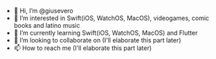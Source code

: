 - 👋 Hi, I’m @giusevero
- 👀 I’m interested in Swift(iOS, WatchOS, MacOS), videogames, comic books and latino music
- 🌱 I’m currently learning Swift(iOS, WatchOS, MacOS) and Flutter
- 💞️ I’m looking to collaborate on (I'll elaborate this part later)
- 📫 How to reach me (I'll elaborate this part later)

<!---
giusevero/giusevero is a ✨ special ✨ repository because its `README.md` (this file) appears on your GitHub profile.
You can click the Preview link to take a look at your changes.
--->
